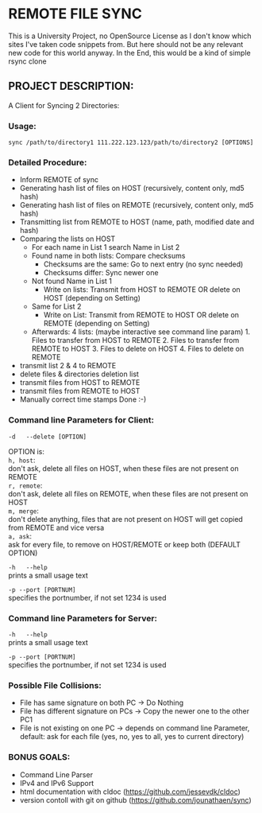 
REMOTE FILE SYNC
======================
This is a University Project, no OpenSource License as I don't know which sites I've taken code snippets from. But here should not be any relevant new code for this world anyway.
In the End, this would be a kind of simple rsync clone


PROJECT DESCRIPTION:
------------------------
A Client for Syncing 2 Directories:

### Usage: ###
`sync /path/to/directory1 111.222.123.123/path/to/directory2 [OPTIONS]`

### Detailed Procedure: ###
- Inform REMOTE of sync
- Generating hash list of files on HOST (recursively, content only, md5 hash)
- Generating hash list of files on REMOTE (recursively, content only, md5 hash)
- Transmitting list from REMOTE to HOST (name, path, modified date and hash)
- Comparing the lists on HOST 
  - For each name in List 1 search Name in List 2
  - Found name in both lists: Compare checksums
    - Checksums are the same: Go to next entry (no sync needed)
    - Checksums differ: Sync newer one
  - Not found Name in List 1
    - Write on lists: Transmit from HOST to REMOTE OR delete on HOST (depending on Setting)
  - Same for List 2 
    - Write on List: Transmit from REMOTE to HOST OR delete on REMOTE (depending on Setting)
  - Afterwards: 4 lists: (maybe interactive see command line param)
            1. Files to transfer from HOST to REMOTE
            2. Files to transfer from REMOTE to HOST
            3. Files to delete on HOST
            4. Files to delete on REMOTE
- transmit list 2 & 4 to REMOTE
- delete files & directories deletion list
- transmit files from HOST to REMOTE
- transmit files from REMOTE to HOST
- Manually correct time stamps
Done :-)

### Command line Parameters for Client: ###
  `-d   --delete [OPTION]`

  OPTION is:  
  `h, host`:   
    don't ask, delete all files on HOST, when these files are not present on REMOTE  
  `r, remote`:  
    don't ask, delete all files on REMOTE, when these files are not present on HOST  
  `m, merge`:  
    don't delete anything, files that are not present on HOST will get copied from REMOTE and vice versa  
  `a, ask`:  
    ask for every file, to remove on HOST/REMOTE or keep both (DEFAULT OPTION)  
    
  `-h   --help`  
  prints a small usage text  
  
  `-p --port [PORTNUM]`  
    specifies the portnumber, if not set 1234 is used

### Command line Parameters for Server: ###
  `-h   --help`  
  prints a small usage text  
  
  `-p --port [PORTNUM]`  
    specifies the portnumber, if not set 1234 is used



### Possible File Collisions: ###
* File has same signature on both PC
  -> Do Nothing 
* File has different signature on PCs
  -> Copy the newer one to the other PC1 
* File is not existing on one PC
  -> depends on command line Parameter, default: ask for each file (yes, no, yes to all, yes to current directory)


### BONUS GOALS: ###
- Command Line Parser
- IPv4 and IPv6 Support
- html documentation with cldoc (https://github.com/jessevdk/cldoc)
- version contoll with git on github (https://github.com/jounathaen/sync)
